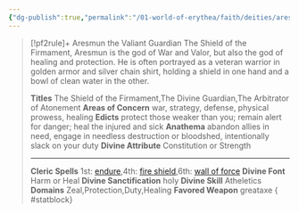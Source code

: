 ```yaml
---
{"dg-publish":true,"permalink":"/01-world-of-erythea/faith/deities/aresmun/","title":"Aresmun the Valiant Guardian","tags":["Deity"],"dgShowInlineTitle":true,"noteIcon":""}
---
```


>[!pf2rule]+ Aresmun the Valiant Guardian
>The Shield of the Firmament, Aresmun is the god of War and Valor, but also the god of healing and protection. He is often portrayed as a veteran warrior in golden armor and silver chain shirt, holding a shield in one hand and a bowl of clean water in the other.
> 
> **Titles**  The Shield of the Firmament,The Divine Guardian,The Arbitrator of Atonement
> **Areas of Concern**  war, strategy, defense, physical prowess, healing
> **Edicts**  protect those weaker than you; remain alert for danger; heal the injured and sick
> **Anathema**  abandon allies in need, engage in needless destruction or bloodshed, intentionally slack on your duty
> **Divine Attribute**  Constitution or Strength
> 
> ---
> 
> **Cleric Spells** 1st: [endure](https://pf2easy.com/index.php?id=5091&name=endure),4th: [fire shield](https://pf2easy.com/index.php?id=1332&name=fire_shield),6th: [wall of force](https://pf2easy.com/index.php?id=1578&name=wall_of_force)
> **Divine Font**  Harm or Heal
> **Divine Sanctification**  holy
> **Divine Skill**  Atheletics
> **Domains**  Zeal,Protection,Duty,Healing
> **Favored Weapon**  greataxe 
{ #statblock}


 
